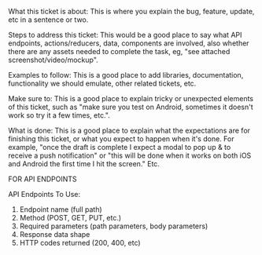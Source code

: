 What this ticket is about:
This is where you explain the bug, feature, update, etc in a sentence or two.


Steps to address this ticket:
This would be a good place to say what API endpoints, actions/reducers, data, components are involved, also whether there are any assets needed to complete the task, eg, "see attached screenshot/video/mockup". 


Examples to follow:
This is a good place to add libraries, documentation, functionality we should emulate, other related tickets, etc.


Make sure to:
This is a good place to explain tricky or unexpected elements of this ticket, such as "make sure you test on Android, sometimes it doesn't work so try it a few times, etc.".



What is done:
This is a good place to explain what the expectations are for finishing this ticket, or what you expect to happen when it's done. For example, "once the draft is complete I expect a modal to pop up & to receive a push notification" or "this will be done when it works on both iOS and Android the first time I hit the screen." Etc.



FOR API ENDPOINTS

API Endpoints To Use:

1) Endpoint name (full path)
2) Method (POST, GET, PUT, etc.)
3) Required parameters (path parameters, body parameters)
4) Response data shape
5) HTTP codes returned (200, 400, etc)